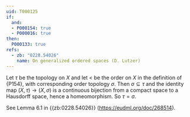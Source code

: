 ```yaml
---
uid: T000125
if:
  and:
  - P000154: true
  - P000016: true
then:
  P000133: true
refs:
  - zb: "0228.54026"
    name: On generalized ordered spaces (D. Lutzer)
---
```


Let $\tau$ be the topology on $X$ and let $<$ be the order on $X$ in the definition of {P154}, with corresponding order topology $\sigma$.  Then $\sigma\subseteq\tau$ and the identity map $(X,\tau)\to(X,\sigma)$ is a continuous bijection from a compact space to a Hausdorff space, hence a homeomorphism.  So $\tau=\sigma$.

See Lemma 6.1 in {{zb:0228.54026}} (<https://eudml.org/doc/268514>).
